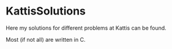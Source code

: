 # KattisSolutions
Here my solutions for different problems at Kattis can be found.

Most (if not all) are written in C.